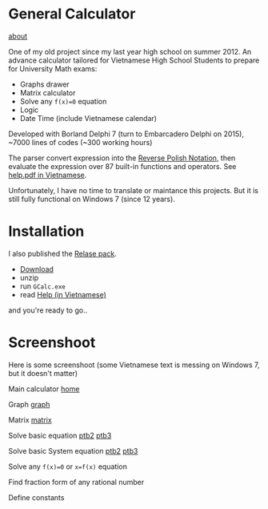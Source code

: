 # General Calculator

[about](https://raw.githubusercontent.com/duongphuhiep/gcalc/master/Help/screenshoot/about.png)

One of my old project since my last year high school on summer 2012. An advance calculator tailored for Vietnamese High School Students to prepare for University Math exams:
- Graphs drawer
- Matrix calculator
- Solve any `f(x)=0` equation
- Logic
- Date Time (include Vietnamese calendar)

Developed with Borland Delphi 7 (turn to Embarcadero Delphi on 2015), ~7000 lines of codes (~300 working hours)

The parser convert expression into the [Reverse Polish Notation](https://en.wikipedia.org/wiki/Reverse_Polish_notation), then evaluate the expression over 87 built-in functions and operators. See [help.pdf in Vietnamese](https://raw.githubusercontent.com/duongphuhiep/gcalc/master/Helphttps://raw.githubusercontent.com/duongphuhiep/gcalc/master/Help.pdf). 

Unfortunately, I have no time to translate or maintance this projects. But it is still fully functional on Windows 7 (since 12 years).

# Installation

I also published the [Relase pack](/Releases). 
* [Download](https://raw.githubusercontent.com/duongphuhiep/gcalc/master/Releases/GCalc.zip) 
* unzip 
* run `GCalc.exe`
* read [Help (in Vietnamese)](https://raw.githubusercontent.com/duongphuhiep/gcalc/master/Helphttps://raw.githubusercontent.com/duongphuhiep/gcalc/master/Help.pdf) 

and you're ready to go..

# Screenshoot

Here is some screenshoot (some Vietnamese text is messing on Windows 7, but it doesn't matter)

Main calculator
[home](https://raw.githubusercontent.com/duongphuhiep/gcalc/master/Help/screenshoot/home.png)

Graph
[graph](https://raw.githubusercontent.com/duongphuhiep/gcalc/master/Help/screenshoot/graph.png)

Matrix
[matrix](https://raw.githubusercontent.com/duongphuhiep/gcalc/master/Help/screenshoot/matrix.png)

Solve basic equation
[ptb2](https://raw.githubusercontent.com/duongphuhiep/gcalc/master/Help/screenshoot/ptb2.png)
[ptb3](https://raw.githubusercontent.com/duongphuhiep/gcalc/master/Help/screenshoot/ptb3.png)

Solve basic System equation
[ptb2](https://raw.githubusercontent.com/duongphuhiep/gcalc/master/Help/screenshoot/hpt2.png)
[ptb3](https://raw.githubusercontent.com/duongphuhiep/gcalc/master/Help/screenshoot/hpt3.png)

Solve any `f(x)=0` or `x=f(x)` equation
[](https://raw.githubusercontent.com/duongphuhiep/gcalc/master/Help/screenshoot/tngd1.png)
[](https://raw.githubusercontent.com/duongphuhiep/gcalc/master/Help/screenshoot/tngd2.png)

Find fraction form of any rational number
[](https://raw.githubusercontent.com/duongphuhiep/gcalc/master/Help/screenshoot/fraction.png)

Define constants
[](https://raw.githubusercontent.com/duongphuhiep/gcalc/master/Help/screenshoot/const.png)
